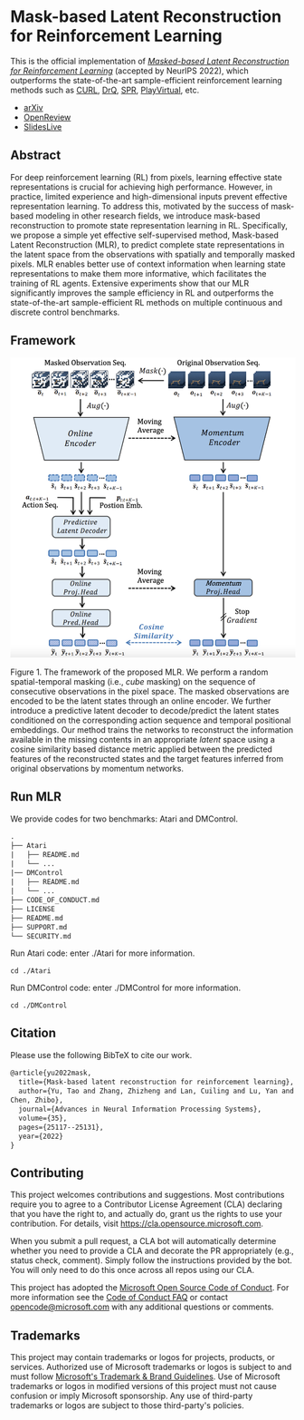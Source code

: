 # Mask-based Latent Reconstruction for Reinforcement Learning

This is the official implementation of *[Masked-based Latent Reconstruction for Reinforcement Learning](https://arxiv.org/abs/2201.12096)* (accepted by NeurIPS 2022), which outperforms the state-of-the-art sample-efficient reinforcement learning methods such as [CURL](https://arxiv.org/abs/2004.04136), [DrQ](https://arxiv.org/abs/2004.13649), [SPR](https://openreview.net/forum?id=uCQfPZwRaUu), [PlayVirtual](https://arxiv.org/abs/2106.04152), etc.

- [arXiv](https://openreview.net/forum?id=GSHFVNejxs7&referrer=%5BAuthor%20Console%5D(%2Fgroup%3Fid%3DNeurIPS.cc%2F2021%2FConference%2FAuthors%23your-submissions))
- [OpenReview](https://openreview.net/forum?id=-zlJOVc580)
- [SlidesLive](https://recorder-v3.slideslive.com/#/share?share=74702&s=2295c61d-8048-439f-a718-54adb5b8b629)

## Abstract
For deep reinforcement learning (RL) from pixels, learning effective state representations is crucial for achieving high performance. However, in practice, limited experience and high-dimensional inputs prevent effective representation learning. To address this, motivated by the success of mask-based modeling in other research fields, we introduce mask-based reconstruction to promote state representation learning in RL. Specifically, we propose a simple yet effective self-supervised method, Mask-based Latent Reconstruction (MLR), to predict complete state representations in the latent space from the observations with spatially and temporally masked pixels. MLR enables better use of context information when learning state representations to make them more informative, which facilitates the training of RL agents. Extensive experiments show that our MLR significantly improves the sample efficiency in RL and outperforms the state-of-the-art sample-efficient RL methods on multiple continuous and discrete control benchmarks. 

## Framework

![image](./figs/framework.png)

Figure 1. The framework of the proposed MLR. We perform a random spatial-temporal masking (i.e., *cube* masking) on the sequence of consecutive observations in the pixel space. The masked observations are encoded to be the latent states through an online encoder. We further introduce a predictive latent decoder to decode/predict the latent states conditioned on the corresponding action sequence and temporal positional embeddings. Our method trains the networks to reconstruct the information available in the missing contents in an appropriate *latent* space using a cosine similarity based distance metric applied between the predicted features of the reconstructed states and the target features inferred from original observations by momentum networks.

  
## Run MLR
We provide codes for two benchmarks: Atari and DMControl.
~~~
.
├── Atari
|   ├── README.md
|   └── ...
|── DMControl
|   ├── README.md
|   └── ...
├── CODE_OF_CONDUCT.md
├── LICENSE
├── README.md
├── SUPPORT.md
└── SECURITY.md
~~~

Run Atari code: enter ./Atari for more information.
~~~
cd ./Atari
~~~
Run DMControl code: enter ./DMControl for more information.
~~~
cd ./DMControl
~~~

## Citation
Please use the following BibTeX to cite our work.  
```
@article{yu2022mask,
  title={Mask-based latent reconstruction for reinforcement learning},
  author={Yu, Tao and Zhang, Zhizheng and Lan, Cuiling and Lu, Yan and Chen, Zhibo},
  journal={Advances in Neural Information Processing Systems},
  volume={35},
  pages={25117--25131},
  year={2022}
}
```

## Contributing

This project welcomes contributions and suggestions.  Most contributions require you to agree to a
Contributor License Agreement (CLA) declaring that you have the right to, and actually do, grant us
the rights to use your contribution. For details, visit https://cla.opensource.microsoft.com.

When you submit a pull request, a CLA bot will automatically determine whether you need to provide
a CLA and decorate the PR appropriately (e.g., status check, comment). Simply follow the instructions
provided by the bot. You will only need to do this once across all repos using our CLA.

This project has adopted the [Microsoft Open Source Code of Conduct](https://opensource.microsoft.com/codeofconduct/).
For more information see the [Code of Conduct FAQ](https://opensource.microsoft.com/codeofconduct/faq/) or
contact [opencode@microsoft.com](mailto:opencode@microsoft.com) with any additional questions or comments.

## Trademarks

This project may contain trademarks or logos for projects, products, or services. Authorized use of Microsoft 
trademarks or logos is subject to and must follow 
[Microsoft's Trademark & Brand Guidelines](https://www.microsoft.com/en-us/legal/intellectualproperty/trademarks/usage/general).
Use of Microsoft trademarks or logos in modified versions of this project must not cause confusion or imply Microsoft sponsorship.
Any use of third-party trademarks or logos are subject to those third-party's policies.
